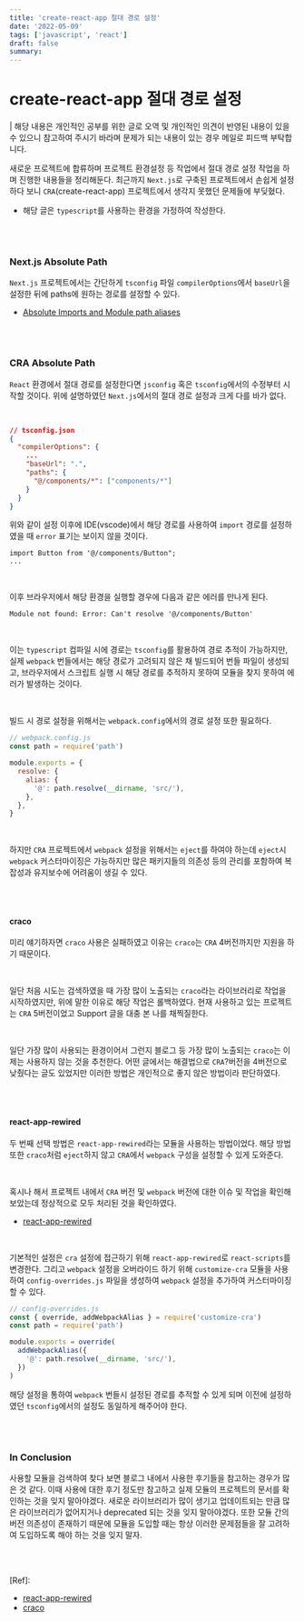 ```yaml
---
title: 'create-react-app 절대 경로 설정'
date: '2022-05-09'
tags: ['javascript', 'react']
draft: false
summary:
---
```


# create-react-app 절대 경로 설정

| 해당 내용은 개인적인 공부를 위한 글로 오역 및 개인적인 의견이 반영된 내용이 있을 수 있으니 참고하여 주시기 바라며 문제가 되는 내용이 있는 경우 메일로 피드백 부탁합니다.

새로운 프로젝트에 합류하며 프로젝트 환경설정 등 작업에서 절대 경로 설정 작업을 하며 진행한 내용들을 정리해둔다. 최근까지 `Next.js`로 구축된 프로젝트에서 손쉽게 설정하다 보니 `CRA`(create-react-app) 프로젝트에서 생각지 못했던 문제들에 부딪혔다.

- 해당 글은 `typescript`를 사용하는 환경을 가정하여 작성한다.

<br /><br />

### Next.js Absolute Path

`Next.js` 프로젝트에서는 간단하게 `tsconfig` 파일 `compilerOptions`에서 `baseUrl`을 설정한 뒤에 paths에 원하는 경로를 설정할 수 있다.

- [Absolute Imports and Module path aliases](https://nextjs.org/docs/advanced-features/module-path-aliases)

<br /><br />

### CRA Absolute Path

`React` 환경에서 절대 경로를 설정한다면 `jsconfig` 혹은 `tsconfig`에서의 수정부터 시작할 것이다. 위에 설명하였던 `Next.js`에서의 절대 경로 설정과 크게 다를 바가 없다.

<br />

```json
// tsconfig.json
{
  "compilerOptions": {
    ...
    "baseUrl": ".",
    "paths": {
      "@/components/*": ["components/*"]
    }
  }
}

```

위와 같이 설정 이후에 IDE(vscode)에서 해당 경로를 사용하여 `import` 경로를 설정하였을 때 `error` 표기는 보이지 않을 것이다.

```tsx
import Button from '@/components/Button";
...
```

<br />

이후 브라우저에서 해당 환경을 실행할 경우에 다음과 같은 에러를 만나게 된다.

```
Module not found: Error: Can't resolve '@/components/Button'
```

<br />

이는 `typescript` 컴파일 시에 경로는 `tsconfig`를 활용하여 경로 추적이 가능하지만, 실제 `webpack` 번들에서는 해당 경로가 고려되지 않은 채 빌드되어 번들 파일이 생성되고, 브라우저에서 스크립트 실행 시 해당 경로를 추적하지 못하여 모듈을 찾지 못하여 에러가 발생하는 것이다.

<br />

빌드 시 경로 설정을 위해서는 `webpack.config`에서의 경로 설정 또한 필요하다.

```js
// webpack.config.js
const path = require('path')

module.exports = {
  resolve: {
    alias: {
      '@': path.resolve(__dirname, 'src/'),
    },
  },
}
```

<br />

하지만 `CRA` 프로젝트에서 `webpack` 설정을 위해서는 `eject`를 하여야 하는데 `eject`시 `webpack` 커스터마이징은 가능하지만 많은 패키지들의 의존성 등의 관리를 포함하여 복잡성과 유지보수에 어려움이 생길 수 있다.

<br /><br />

#### craco

미리 얘기하자면 `craco` 사용은 실패하였고 이유는 `craco`는 `CRA` 4버전까지만 지원을 하기 때문이다.

<br />

일단 처음 시도는 검색하였을 때 가장 많이 노출되는 `craco`라는 라이브러리로 작업을 시작하였지만, 위에 말한 이유로 해당 작업은 롤백하였다. 현재 사용하고 있는 프로젝트는 `CRA` 5버전이었고 Support 글을 대충 본 나를 채찍질한다.

<br />

일단 가장 많이 사용되는 환경이어서 그런지 블로그 등 가장 많이 노출되는 `craco`는 이제는 사용하지 않는 것을 추천한다. 어떤 글에서는 해결법으로 `CRA`?버전을 4버전으로 낮췄다는 글도 있었지만 이러한 방법은 개인적으로 좋지 않은 방법이라 판단하였다.

<br /><br />

#### react-app-rewired

두 번째 선택 방법은 `react-app-rewired`라는 모듈을 사용하는 방법이었다. 해당 방법 또한 `craco`처럼 `eject`하지 않고 `CRA`에서 `webpack` 구성을 설정할 수 있게 도와준다.

<br />

혹시나 해서 프로젝트 내에서 `CRA` 버전 및 `webpack` 버전에 대한 이슈 및 작업을 확인해보았는데 정상적으로 모두 처리된 것을 확인하였다.

- [react-app-rewired](https://github.com/timarney/react-app-rewired)

<br />

기본적인 설정은 `cra` 설정에 접근하기 위해 `react-app-rewired`로 `react-scripts`를 변경한다. 그리고 `webpack` 설정을 오버라이드 하기 위해 `customize-cra` 모듈을 사용하여 `config-overrides.js` 파일을 생성하여 `webpack` 설정을 추가하여 커스터마이징 할 수 있다.

```js
// config-overrides.js
const { override, addWebpackAlias } = require('customize-cra')
const path = require('path')

module.exports = override(
  addWebpackAlias({
    '@': path.resolve(__dirname, 'src/'),
  })
)
```

해당 설정을 통하여 `webpack` 번들시 설정된 경로를 추적할 수 있게 되며 이전에 설정하였던 `tsconfig`에서의 설정도 동일하게 해주어야 한다.

<br /><br />

### In Conclusion

사용할 모듈을 검색하여 찾다 보면 블로그 내에서 사용한 후기들을 참고하는 경우가 많은 것 같다. 이때 사용에 대한 후기 정도만 참고하고 실제 모듈의 프로젝트의 문서를 확인하는 것을 잊지 말아야겠다. 새로운 라이브러리가 많이 생기고 업데이트되는 만큼 많은 라이브러리가 없어지거나 deprecated 되는 것을 잊지 말아야겠다. 또한 모듈 간의 버전 의존성이 존재하기 때문에 모듈을 도입할 때는 항상 이러한 문제점들을 잘 고려하여 도입하도록 해야 하는 것을 잊지 말자.

<br /><br />

[Ref]:

- [react-app-rewired](https://github.com/timarney/react-app-rewired)
- [craco](https://github.com/gsoft-inc/craco)

<br /><br /><br />
